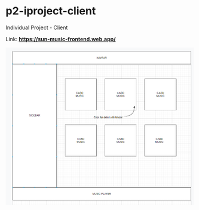 # p2-iproject-client
Individual Project - Client

Link: **https://sun-music-frontend.web.app/**

![](mockup/home.PNG)
